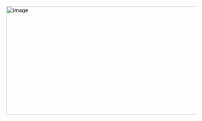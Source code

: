 
<img width="1440" height="288" alt="image" src="https://github.com/user-attachments/assets/de86232d-d7ce-40b4-8275-d894e137da14" />
